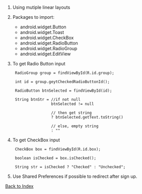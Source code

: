 1. Using mutiple linear layouts

2. Packages to import:
    - android.widget.Button
    - android.widget.Toast
    - android.widget.CheckBox
    - android.widget.RadioButton
    - android.widget.RadioGroup
    - android.widget.EditView

3. To get Radio Button input

        RadioGroup group = findViewById(R.id.group);
        
        int id = group.geytCheckedRadioButtonId();
        
        RadioButton btnSelected = findViewById(id);

        String btnStr = //if not null
                        btnSelected != null 
                        
                        // then get string
                        ? btnSelected.getText.toString() 
  
                        // else, empty string
                        : "" 


4. To get CheckBox input  

        CheckBox box = findViewById(R.id.box);

        boolean isChecked = box.isChecked();

        String str = isChecked ? "Checked" : "Unchecked";

5. Use Shared Preferences if possible to redirect after sign up.

[Back to Index](../README.md)
